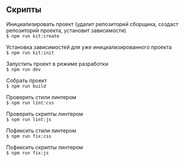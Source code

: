 ## Скрипты
Инициализировать проект (удалит репозиторий сборщика, создаст репозиторий проекта, установит зависимости)  
`$ npm run kit:create`

Установка зависимостей для уже инициализированного проекта  
`$ npm run kit:init`

Запустить проект в режиме разработки  
`$ npm run dev`

Собрать проект  
`$ npm run build`

Проверить стили линтером  
`$ npm run lint:css`

Проверить скрипты линтером  
`$ npm run lint:js`

Пофиксить стили линтером  
`$ npm run fix:css`

Пофиксить скрипты линтером  
`$ npm run fix:js`
